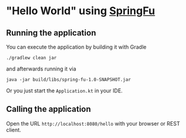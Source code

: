 # "Hello World" using [SpringFu](https://github.com/spring-projects-experimental/spring-fu)

## Running the application

You can execute the application by building it with Gradle
```
./gradlew clean jar
```
and afterwards running it via
```
java -jar build/libs/spring-fu-1.0-SNAPSHOT.jar
```

Or you just start the `Application.kt` in your IDE.

## Calling the application
Open the URL `http://localhost:8080/hello` with your browser or REST client.
